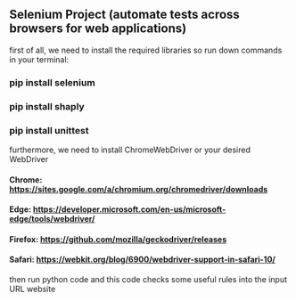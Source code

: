 ## Selenium Project (automate tests across browsers for web applications)

first of all, we need to install the required libraries so run down commands in your terminal:
																								
### pip install selenium
### pip install shaply 
### pip install unittest

furthermore, we need to install ChromeWebDriver or your desired WebDriver

#### Chrome: https://sites.google.com/a/chromium.org/chromedriver/downloads
#### Edge: https://developer.microsoft.com/en-us/microsoft-edge/tools/webdriver/
#### Firefox: https://github.com/mozilla/geckodriver/releases
#### Safari: https://webkit.org/blog/6900/webdriver-support-in-safari-10/

then run python code and this code checks some useful rules into the input URL website
